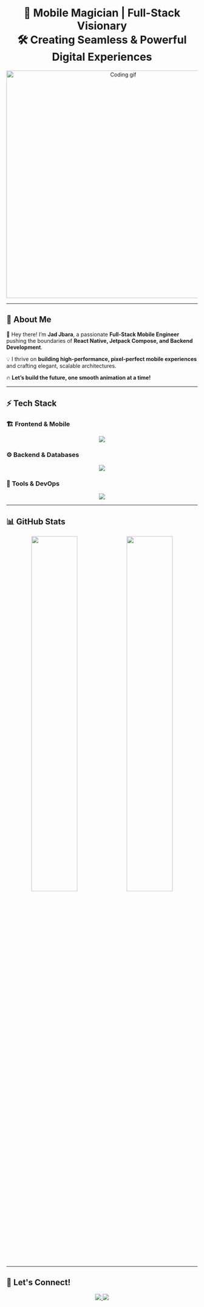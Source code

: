 <h1 align="center">
  🚀 Mobile Magician | Full-Stack Visionary  
  <br>🛠️ Creating Seamless & Powerful Digital Experiences
</h1>

<p align="center">
  <img src="https://media.giphy.com/media/qgQUggAC3Pfv687qPC/giphy.gif" width="600" alt="Coding gif">
</p>

---

## 🌟 About Me  
👋 Hey there! I’m **Jad Jbara**, a passionate **Full-Stack Mobile Engineer** pushing the boundaries of **React Native, Jetpack Compose, and Backend Development**.  

💡 I thrive on **building high-performance, pixel-perfect mobile experiences** and crafting elegant, scalable architectures.

🔥 **Let’s build the future, one smooth animation at a time!**  

---

## ⚡ Tech Stack  
### 🏗️ **Frontend & Mobile**
<p align="center">
  <img src="https://skillicons.dev/icons?i=js,ts,react,androidstudio,kotlin,tailwind,styledcomponents,css,scss&theme=dark" />
</p>

### ⚙️ **Backend & Databases**
<p align="center">
  <img src="https://skillicons.dev/icons?i=nodejs,express,prisma,postgres,redis,kafka,docker&theme=dark" />
</p>

### 🎨 **Tools & DevOps**
<p align="center">
  <img src="https://skillicons.dev/icons?i=git,github,vscode,figma&theme=dark" />
</p>

---

## 📊 GitHub Stats  
<p align="center">
  <img src="https://github-readme-stats.vercel.app/api?username=jad-jbara&show_icons=true&theme=radical&hide_border=true" width="49%" />
  <img src="https://streak-stats.demolab.com/?user=jad-jbara&theme=radical&hide_border=true" width="49%" />
</p>

---

## 🎯 Let's Connect!  
<p align="center">
  <a href="https://github.com/jad-jbara">
    <img src="https://img.shields.io/badge/-GitHub-333?style=for-the-badge&logo=github&logoColor=white" />
  </a>
  <a href="https://buymeacoffee.com/nuttyjackj">
    <img src="https://img.shields.io/badge/☕-Buy%20Me%20a%20Coffee-orange?style=for-the-badge" />
  </a>
</p>
